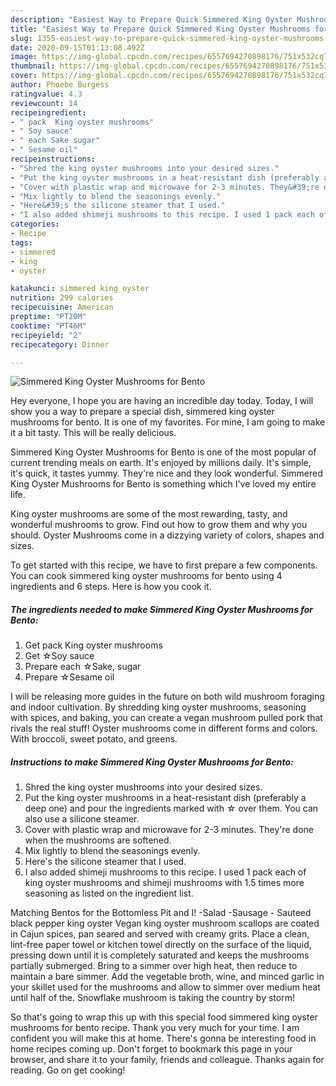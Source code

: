 ```yaml
---
description: "Easiest Way to Prepare Quick Simmered King Oyster Mushrooms for Bento"
title: "Easiest Way to Prepare Quick Simmered King Oyster Mushrooms for Bento"
slug: 1355-easiest-way-to-prepare-quick-simmered-king-oyster-mushrooms-for-bento
date: 2020-09-15T01:13:08.492Z
image: https://img-global.cpcdn.com/recipes/6557694270898176/751x532cq70/simmered-king-oyster-mushrooms-for-bento-recipe-main-photo.jpg
thumbnail: https://img-global.cpcdn.com/recipes/6557694270898176/751x532cq70/simmered-king-oyster-mushrooms-for-bento-recipe-main-photo.jpg
cover: https://img-global.cpcdn.com/recipes/6557694270898176/751x532cq70/simmered-king-oyster-mushrooms-for-bento-recipe-main-photo.jpg
author: Phoebe Burgess
ratingvalue: 4.3
reviewcount: 14
recipeingredient:
- " pack  King oyster mushrooms"
- " Soy sauce"
- " each Sake sugar"
- " Sesame oil"
recipeinstructions:
- "Shred the king oyster mushrooms into your desired sizes."
- "Put the king oyster mushrooms in a heat-resistant dish (preferably a deep one) and pour the ingredients marked with ☆ over them. You can also use a silicone steamer."
- "Cover with plastic wrap and microwave for 2-3 minutes. They&#39;re done when the mushrooms are softened."
- "Mix lightly to blend the seasonings evenly."
- "Here&#39;s the silicone steamer that I used."
- "I also added shimeji mushrooms to this recipe. I used 1 pack each of king oyster mushrooms and shimeji mushrooms with 1.5 times more seasoning as listed on the ingredient list."
categories:
- Recipe
tags:
- simmered
- king
- oyster

katakunci: simmered king oyster 
nutrition: 299 calories
recipecuisine: American
preptime: "PT20M"
cooktime: "PT46M"
recipeyield: "2"
recipecategory: Dinner

---
```



![Simmered King Oyster Mushrooms for Bento](https://img-global.cpcdn.com/recipes/6557694270898176/751x532cq70/simmered-king-oyster-mushrooms-for-bento-recipe-main-photo.jpg)

Hey everyone, I hope you are having an incredible day today. Today, I will show you a way to prepare a special dish, simmered king oyster mushrooms for bento. It is one of my favorites. For mine, I am going to make it a bit tasty. This will be really delicious.

Simmered King Oyster Mushrooms for Bento is one of the most popular of current trending meals on earth. It's enjoyed by millions daily. It's simple, it's quick, it tastes yummy. They're nice and they look wonderful. Simmered King Oyster Mushrooms for Bento is something which I've loved my entire life.

King oyster mushrooms are some of the most rewarding, tasty, and wonderful mushrooms to grow. Find out how to grow them and why you should. Oyster Mushrooms come in a dizzying variety of colors, shapes and sizes.


To get started with this recipe, we have to first prepare a few components. You can cook simmered king oyster mushrooms for bento using 4 ingredients and 6 steps. Here is how you cook it.

<!--inarticleads1-->

##### The ingredients needed to make Simmered King Oyster Mushrooms for Bento:

1. Get  pack  King oyster mushrooms
1. Get  ☆Soy sauce
1. Prepare  each ☆Sake, sugar
1. Prepare  ☆Sesame oil


I will be releasing more guides in the future on both wild mushroom foraging and indoor cultivation. By shredding king oyster mushrooms, seasoning with spices, and baking, you can create a vegan mushroom pulled pork that rivals the real stuff! Oyster mushrooms come in different forms and colors. With broccoli, sweet potato, and greens. 

<!--inarticleads2-->

##### Instructions to make Simmered King Oyster Mushrooms for Bento:

1. Shred the king oyster mushrooms into your desired sizes.
1. Put the king oyster mushrooms in a heat-resistant dish (preferably a deep one) and pour the ingredients marked with ☆ over them. You can also use a silicone steamer.
1. Cover with plastic wrap and microwave for 2-3 minutes. They&#39;re done when the mushrooms are softened.
1. Mix lightly to blend the seasonings evenly.
1. Here&#39;s the silicone steamer that I used.
1. I also added shimeji mushrooms to this recipe. I used 1 pack each of king oyster mushrooms and shimeji mushrooms with 1.5 times more seasoning as listed on the ingredient list.


Matching Bentos for the Bottomless Pit and I! -Salad -Sausage - Sauteed black pepper king oyster Vegan king oyster mushroom scallops are coated in Cajun spices, pan seared and served with creamy grits. Place a clean, lint-free paper towel or kitchen towel directly on the surface of the liquid, pressing down until it is completely saturated and keeps the mushrooms partially submerged. Bring to a simmer over high heat, then reduce to maintain a bare simmer. Add the vegetable broth, wine, and minced garlic in your skillet used for the mushrooms and allow to simmer over medium heat until half of the. Snowflake mushroom is taking the country by storm! 

So that's going to wrap this up with this special food simmered king oyster mushrooms for bento recipe. Thank you very much for your time. I am confident you will make this at home. There's gonna be interesting food in home recipes coming up. Don't forget to bookmark this page in your browser, and share it to your family, friends and colleague. Thanks again for reading. Go on get cooking!
